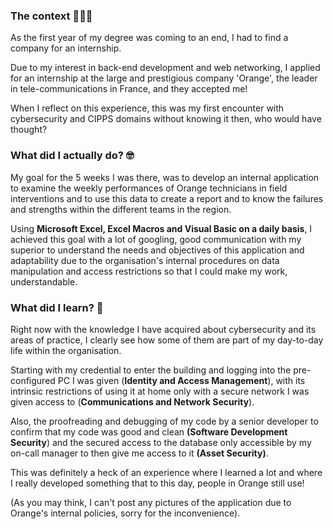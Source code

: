 
### The context 🧑🏻‍💻



As the first year of my degree was coming to an end, I had to find a company for an internship.



Due to my interest in back-end development and web networking, I applied for an internship at the large and prestigious company 'Orange', the leader in tele-communications in France, and they accepted me!



When I reflect on this experience, this was my first encounter with cybersecurity and CIPPS domains without knowing it then, who would have thought?



### What did I actually do? 🤓



My goal for the 5 weeks I was there, was to develop an internal application to examine the weekly performances of Orange technicians in field interventions and to use this data to create a report and to know the failures and strengths within the different teams in the region.



Using **Microsoft Excel, Excel Macros and Visual Basic on a daily basis**, I achieved this goal with a lot of googling, good communication with my superior to understand the needs and objectives of this application and adaptability due to the organisation's internal procedures on data manipulation and access restrictions so that I could make my work, understandable.



### What did I learn? 🧐



Right now with the knowledge I have acquired about cybersecurity and its areas of practice, I clearly see how some of them are part of my day-to-day life within the organisation.



Starting with my credential to enter the building and logging into the pre-configured PC I was given (**Identity and Access Management**), with its intrinsic restrictions of using it at home only with a secure network I was given access to (**Communications and Network Security**).



Also, the proofreading and debugging of my code by a senior developer to confirm that my code was good and clean **(Software Development Security**) and the secured access to the database only accessible by my on-call manager to then give me access to it **(Asset Security)**.



This was definitely a heck of an experience where I learned a lot and where I really developed something that to this day, people in Orange still use!



(As you may think, I can't post any pictures of the application due to Orange's internal policies, sorry for the inconvenience).
